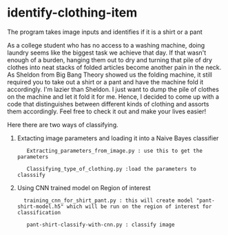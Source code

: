 # identify-clothing-item
The program takes image inputs and identifies if it is a shirt or a pant

As a college student who has no access to a washing machine, doing laundry seems like the biggest task we achieve that day. If that wasn't enough of a burden, hanging them out to dry and turning that pile of dry clothes into neat stacks of folded articles become another pain in the neck. As Sheldon from Big Bang Theory showed us the folding machine, it still required you to take out a shirt or a pant and have the machine fold it accordingly. I'm lazier than Sheldon. I just want to dump the pile of clothes on the machine and let it fold it for me. Hence, I decided to come up with a code that distinguishes between different kinds of clothing and assorts them accordingly. Feel free to check it out and make your lives easier! 

Here there are two ways of classifying.
1) Extacting image parameters and loading it into a Naive Bayes classifier
          
          Extracting_parameters_from_image.py : use this to get the parameters
          
          Classifying_type_of_clothing.py :load the parameters to classsify
          
          
2) Using CNN trained model on Region of interest
         
         training_cnn_for_shirt_pant.py : this will create model "pant-shirt-model.h5" which will be run on the region of interest for classification
         
          pant-shirt-classify-with-cnn.py : classify image
